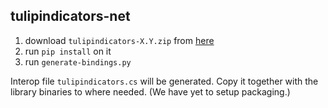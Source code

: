 ## tulipindicators-net

1. download `tulipindicators-X.Y.zip` from [here](https://github.com/hcmc-project/tulipindicators-python/releases)
2. run `pip install` on it
3. run `generate-bindings.py`

Interop file `tulipindicators.cs` will be generated. Copy it together with the library binaries to where needed. (We have yet to setup packaging.)
